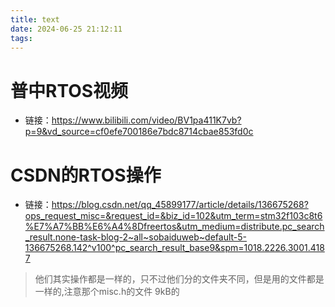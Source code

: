 ```yaml
---
title: text
date: 2024-06-25 21:12:11
tags:
---
```



# 普中RTOS视频
- 链接：https://www.bilibili.com/video/BV1pa411K7vb?p=9&vd_source=cf0efe700186e7bdc8714cbae853fd0c
# CSDN的RTOS操作
- 链接：https://blog.csdn.net/qq_45899177/article/details/136675268?ops_request_misc=&request_id=&biz_id=102&utm_term=stm32f103c8t6%E7%A7%BB%E6%A4%8Dfreertos&utm_medium=distribute.pc_search_result.none-task-blog-2~all~sobaiduweb~default-5-136675268.142^v100^pc_search_result_base9&spm=1018.2226.3001.4187
> 他们其实操作都是一样的，只不过他们分的文件夹不同，但是用的文件都是一样的,注意那个misc.h的文件 9kB的
